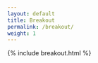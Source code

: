 ```yaml
---
layout: default
title: Breakout
permalink: /breakout/
weight: 1
---
```


{% include breakout.html %}
